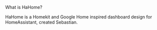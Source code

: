 What is HaHome?

HaHome is a Homekit and Google Home inspired dashboard design for HomeAssistant, created Sebastian.

